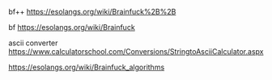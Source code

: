 bf++ https://esolangs.org/wiki/Brainfuck%2B%2B

bf https://esolangs.org/wiki/Brainfuck

ascii converter https://www.calculatorschool.com/Conversions/StringtoAsciiCalculator.aspx

https://esolangs.org/wiki/Brainfuck_algorithms